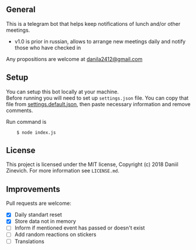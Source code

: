 ## General

This is a telegram bot that helps keep notifications of lunch and/or other meetings.

- v1.0 is prior in russian, allows to arrange new meetings daily and notify those who have checked in

Any propositions are welcome at danila2412@gmail.com

## Setup

You can setup this bot locally at your machine.  
Before running you will need to set up `settings.json` file. You can copy that file from [settings.default.json](settings.default.json), then paste necessary information and remove comments.  

Run command is

        $ node index.js


## License

This project is licensed under the MIT license, Copyright (c) 2018 Daniil Zinevich. For more information see `LICENSE.md`.

## Improvements

Pull requests are welcome:

- [x] Daily standart reset
- [x] Store data not in memory
- [ ] Inform if mentioned event has passed or doesn't exist
- [ ] Add random reactions on stickers
- [ ] Translations